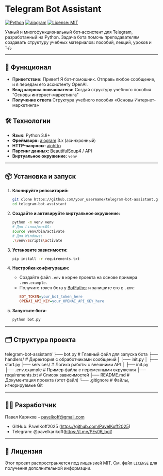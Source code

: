 # Telegram Bot Assistant

[![Python](https://img.shields.io/badge/Python-3.8+-blue.svg)](https://www.python.org/)
[![aiogram](https://img.shields.io/badge/aiogram-3.x-brightgreen.svg)](https://docs.aiogram.dev/)
[![License: MIT](https://img.shields.io/badge/License-MIT-yellow.svg)](https://opensource.org/licenses/MIT)

Умный и многофункциональный бот-ассистент для Telegram, разработанный на Python.
Задача бота помочь преподавателям создавать структуру учебных материалов: пособий, лекций, уроков и т.д.

---

## 🚀 Функционал

*   **Приветствие:** Привет! Я бот-помошник.
Отправь любое сообщение, и я передам его ассистенту OpenAI.
*   **Ввод запроса пользователя:** Создай структуру учебного пособия "Основы интернет-маркетинга"
*   **Получение ответа** Структура учебного пособия «Основы Интернет-маркетинга»

## 🛠️ Технологии

*   **Язык:** Python 3.8+
*   **Фреймворк:** [aiogram](https://docs.aiogram.dev/) 3.x (асинхронный)
*   **HTTP-запросы:** [aiohttp](https://docs.aiohttp.org/)
*   **Парсинг данных:** [BeautifulSoup4](https://www.crummy.com/software/BeautifulSoup/bs4/doc/) / API
*   **Виртуальное окружение:** `venv`

---

## 📦 Установка и запуск

1.  **Клонируйте репозиторий:**
    ```bash
    git clone https://github.com/your_username/telegram-bot-assistant.git
    cd telegram-bot-assistant
    ```

2.  **Создайте и активируйте виртуальное окружение:**
    ```bash
    python -m venv venv
    # Для Linux/macOS:
    source venv/bin/activate
    # Для Windows:
    .\venv\Scripts\activate
    ```

3.  **Установите зависимости:**
    ```bash
    pip install -r requirements.txt
    ```

4.  **Настройка конфигурации:**
    *   Создайте файл `.env` в корне проекта на основе примера `.env.example`.
    *   Получите токен бота у [BotFather](https://t.me/BotFather) и запишите его в `.env`:
        ```ini
        BOT_TOKEN=your_bot_token_here
        OPENAI_API_KEY=your_OPENAI_API_KEY_here
        ```

5.  **Запустите бота:**
    ```bash
    python bot.py
    ```

---

## 🗂️ Структура проекта
telegram-bot-assistant/
├── bot.py # Главный файл для запуска бота
├── handlers/ # Директория с обработчиками сообщений
│ ├── init.py
│ ├── start.py
├── services/ # Логика работы с внешними API
│ ├── init.py
├── .env.example # Пример файла с переменными окружения
├── requirements.txt # Список зависимостей
├── README.md # Документация проекта (этот файл)
└── .gitignore # Файлы, игнорируемые Git

---

## 👨‍💻 Разработчик

Павел Кариков – pavelkoff@gmail.com

*   GitHub: PavelKoff2025 (https://github.com/PavelKoff2025)
*   Telegram: @pavelkarikoff(https://t.me/PEs06_bot)

---
## 📄 Лицензия

Этот проект распространяется под лицензией MIT. См. файл `LICENSE` для получения дополнительной информации.
